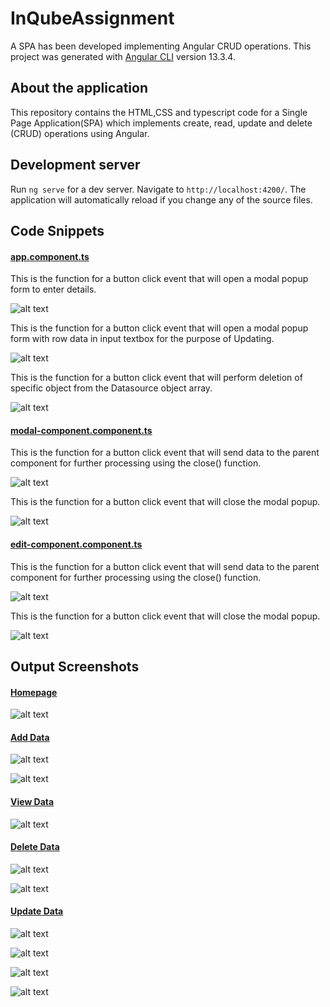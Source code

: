 # InQubeAssignment

A SPA has been developed implementing Angular CRUD operations. This project was generated with [Angular CLI](https://github.com/angular/angular-cli) version 13.3.4.

## About the application
This repository contains the HTML,CSS and typescript code for a Single Page Application(SPA) which implements create, read, update and delete (CRUD) operations using Angular.

## Development server

Run `ng serve` for a dev server. Navigate to `http://localhost:4200/`. The application will automatically reload if you change any of the source files.

## Code Snippets

#### <ins>app.component.ts</ins>

This is the function for a button click event that will open a modal popup form to enter details.

![alt text](https://github.com/jitensinha98/Angular_CRUD_Operation/blob/main/Documentation-images/app.component.ts/showform.PNG)

This is the function for a button click event that will open a modal popup form with row data in input textbox for the purpose of Updating.

![alt text](https://github.com/jitensinha98/Angular_CRUD_Operation/blob/main/Documentation-images/app.component.ts/edit_val.PNG)

This is the function for a button click event that will perform deletion of specific object from the Datasource object array.

![alt text](https://github.com/jitensinha98/Angular_CRUD_Operation/blob/main/Documentation-images/app.component.ts/delete_val.PNG)

#### <ins>modal-component.component.ts</ins>

This is the function for a button click event that will send data to the parent component for further processing using the close() function.

![alt text](https://github.com/jitensinha98/Angular_CRUD_Operation/blob/main/Documentation-images/modal-component.component.ts/submit.PNG)

This is the function for a button click event that will close the modal popup.

![alt text](https://github.com/jitensinha98/Angular_CRUD_Operation/blob/main/Documentation-images/modal-component.component.ts/close.PNG)

#### <ins>edit-component.component.ts</ins>

This is the function for a button click event that will send data to the parent component for further processing using the close() function.

![alt text](https://github.com/jitensinha98/Angular_CRUD_Operation/blob/main/Documentation-images/edit-component.component.ts/update.PNG)

This is the function for a button click event that will close the modal popup.

![alt text](https://github.com/jitensinha98/Angular_CRUD_Operation/blob/main/Documentation-images/edit-component.component.ts/close.PNG)

## Output Screenshots

#### <ins>Homepage</ins>

![alt text](https://github.com/jitensinha98/Angular_CRUD_Operation/blob/main/Documentation-images/SPA_Demo_Images/Homepage.PNG)

#### <ins>Add Data</ins>

![alt text](https://github.com/jitensinha98/Angular_CRUD_Operation/blob/main/Documentation-images/SPA_Demo_Images/Add_data.PNG)

![alt text](https://github.com/jitensinha98/Angular_CRUD_Operation/blob/main/Documentation-images/SPA_Demo_Images/Form_Validation.PNG)

#### <ins>View Data</ins>

![alt text](https://github.com/jitensinha98/Angular_CRUD_Operation/blob/main/Documentation-images/SPA_Demo_Images/View_Data.PNG)

#### <ins>Delete Data</ins>

![alt text](https://github.com/jitensinha98/Angular_CRUD_Operation/blob/main/Documentation-images/SPA_Demo_Images/delete_sumit_sinha.PNG)

![alt text](https://github.com/jitensinha98/Angular_CRUD_Operation/blob/main/Documentation-images/SPA_Demo_Images/post_sumit_sinha_delete.PNG)

#### <ins>Update Data</ins>

![alt text](https://github.com/jitensinha98/Angular_CRUD_Operation/blob/main/Documentation-images/SPA_Demo_Images/edit_Niteen.PNG)

![alt text](https://github.com/jitensinha98/Angular_CRUD_Operation/blob/main/Documentation-images/SPA_Demo_Images/niteen_sinha_edit_details.PNG)

![alt text](https://github.com/jitensinha98/Angular_CRUD_Operation/blob/main/Documentation-images/SPA_Demo_Images/successful_updation.PNG)

![alt text](https://github.com/jitensinha98/Angular_CRUD_Operation/blob/main/Documentation-images/SPA_Demo_Images/post_updation.PNG)

